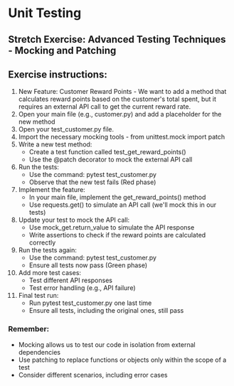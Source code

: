 # Unit Testing

## Stretch Exercise: Advanced Testing Techniques - Mocking and Patching

## Exercise instructions:

1.	New Feature: Customer Reward Points - We want to add a method that calculates reward points based on the customer's total spent, but it requires an external API call to get the current reward rate.
2.	Open your main file (e.g., customer.py) and add a placeholder for the new method
3.	Open your test_customer.py file. 
4.	 Import the necessary mocking tools - from unittest.mock import patch
5.	Write a new test method: 
    * Create a test function called test_get_reward_points()
    * Use the @patch decorator to mock the external API call
6.	Run the tests:
    * Use the command: pytest test_customer.py
    * Observe that the new test fails (Red phase)
7.	Implement the feature: 
    * In your main file, implement the get_reward_points() method
    * Use requests.get() to simulate an API call (we'll mock this in our tests)
8.	Update your test to mock the API call: 
    * Use mock_get.return_value to simulate the API response
    * Write assertions to check if the reward points are calculated correctly
9.	Run the tests again: 
    * Use the command: pytest test_customer.py
    * Ensure all tests now pass (Green phase)
10.	Add more test cases: 
    * Test different API responses
    * Test error handling (e.g., API failure)
11.	Final test run: 
    * Run pytest test_customer.py one last time
    * Ensure all tests, including the original ones, still pass
      
### **Remember:**
  * Mocking allows us to test our code in isolation from external dependencies
  * Use patching to replace functions or objects only within the scope of a test
  * Consider different scenarios, including error cases
